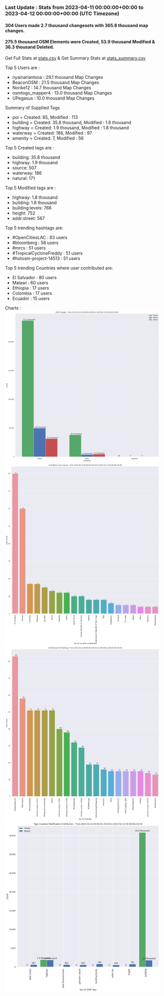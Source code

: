 ### Last Update : Stats from 2023-04-11 00:00:00+00:00 to 2023-04-12 00:00:00+00:00 (UTC Timezone)

#### 304 Users made 2.7 thousand changesets with 365.8 thousand map changes.
#### 275.5 thousand OSM Elements were Created, 53.9 thousand Modified & 36.3 thousand Deleted.
Get Full Stats at [stats.csv](/stats/hotosm/Daily/stats.csv)
 & Get Summary Stats at [stats_summary.csv](/stats/hotosm/Daily/stats_summary.csv)

Top 5 Users are : 
- nyainariantsoa : 29.1 thousand Map Changes
- BeaconOSM : 21.5 thousand Map Changes
- Norike12 : 14.7 thousand Map Changes
- osmtogo_mapper4 : 13.0 thousand Map Changes
- UPegasus : 10.0 thousand Map Changes

Summary of Supplied Tags
- poi = Created: 85, Modified : 113
- building = Created: 35.8 thousand, Modified : 1.8 thousand
- highway = Created: 1.9 thousand, Modified : 1.8 thousand
- waterway = Created: 186, Modified : 97
- amenity = Created: 7, Modified : 56


Top 5 Created tags are :
- building: 35.8 thousand
- highway: 1.9 thousand
- source: 507
- waterway: 186
- natural: 171


Top 5 Modified tags are :
- highway: 1.8 thousand
- building: 1.8 thousand
- building:levels: 766
- height: 752
- addr:street: 567


Top 5 trending hashtags are:
- #OpenCitiesLAC : 83 users
- #bloomberg : 58 users
- #mrcs : 51 users
- #TropicalCycloneFreddy : 51 users
- #hotosm-project-14513 : 51 users


Top 5 trending Countries where user contributed are:
- El Salvador : 80 users
- Malawi : 60 users
- Ethiopia : 17 users
- Colombia : 17 users
- Ecuador : 15 users


 Charts : 
![Alt text](./stats_osm_changes.png) 
![Alt text](./stats_users_per_country.png) 
![Alt text](./stats_users_per_hashtag.png) 
![Alt text](./stats_tags.png) 
